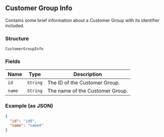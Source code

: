 ## Customer Group Info

Contains some brief information about a Customer Group with its identifier included.

### Structure

`CustomerGroupInfo`

### Fields

| Name | Type | Description |
|  --- | --- | --- |
| `id` | `String` | The ID of the Customer Group. |
| `name` | `String` | The name of the Customer Group. |

### Example (as JSON)

```json
{
  "id": "id0",
  "name": "name0"
}
```

